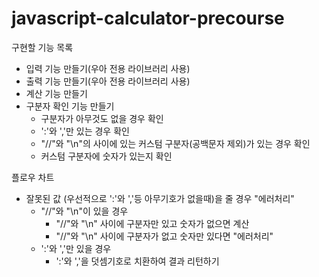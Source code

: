 # javascript-calculator-precourse

구현할 기능 목록
- 입력 기능 만들기(우아 전용 라이브러리 사용)
- 출력 기능 만들기(우아 전용 라이브러리 사용)
- 계산 기능 만들기
- 구분자 확인 기능 만들기
  - 구분자가 아무것도 없을 경우 확인
  - ':'와 ','만 있는 경우 확인
  -  "//"와 "\n"의 사이에 있는 커스텀 구분자(공백문자 제외)가 있는 경우 확인
    - 커스텀 구분자에 숫자가 있는지 확인

플로우 차트
- 잘못된 값 (우선적으로 ':'와 ','등 아무기호가 없을때)을 줄 경우 "에러처리"
  * "//"와 "\n"이 있을 경우 
    - "//"와 "\n" 사이에 구분자만 있고 숫자가 없으면 계산
    - "//"와 "\n" 사이에 구분자가 없고 숫자만 있다면 "에러처리"
  * ':'와 ','만 있을 경우 
    - ':'와 ','을 덧셈기호로 치환하여 결과 리턴하기
 
